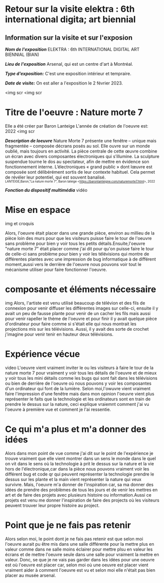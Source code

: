 # Retour sur la visite elektra : 6th international digita; art biennial
## Information sur la visite et sur l'exposion
***Nom de l'exposition*** ELEKTRA : 6th INTERNATIONAL DIGITAL ART BIENNIAL (BIAN)

***Lieu de l'exposition*** Arsenal, qui est un centre d'art à Montréal.

***Type d'exposition:*** C'est une exposition intérieur et tempraire.

***Date de visite:*** On est aller a l'exposition le 2 février 2023.

<img scr
<img scr

# Titre de l'oeuvre : Nature morte 7

Elle a été créer par Baron Lanteige
L'année de création de l'oeuvre est: 2022
<img scr 

***Description de loeuvre***
Nature Morte 7 présente une fenêtre – unique mais fragmentée – composée décrans posés au sol. Elle ouvre sur un monde oublié, mais toujours en activité. La pièce centrale de cette œuvre combine un écran avec divers composantes électroniques qui s’illumine. La sculpture suspendue tourne le dos au spectateur, afin de mettre en évidence son fonctionnement interne. L’électroniques « grand public » dont lœuvre est composée sont délibérément sortis de leur contexte habituel. Cela permet de révéler leur potentiel, qui est souvent banalisé.                     
<sub><sup>LANTEIGE,Baron,"La nature morte 7", Baron lateige <<https://baronlanteigne.com/naturemorte7.html>>, 2022<sup/><sub/>  

***Fonction du dispositif multimédia***
  vidéo
  
  # Mise en espace
  img et croquis
  
  Alors, l'oeuvre était placer dans une grande pièce, environ au millieu de la pièce loin des murs pour que les visiteurs puisse faire le tour de l'oeuvre sans problème pour bien y voir tous les petits détails.Ensuite,l'oeuvre "nature morte 7" était placer comme j'ai dit pour qu'on puisse faire le tour de celle-ci sans problème pour bien y voir les télévisions qui montre de différentes plantes avec une impression de bug informatique à de différent moment,aussi vers le derrière de l'oeuvre nous pouvons voir tout le mécanisme utiliser pour faire fonctionner l'oeuvre. 
  
  # composante et éléments nécessaire
  img
  Alors, l'artiste est venu utilisé beaucoup de télévion et des fils de connexion pour venir diffuser les différentes images sur celle-ci, ensuite il y avait un peu de fausse plante pour venir de un cacher les fils mais aussi pour venir rapeller le thème de l'oeuvre et pour finir il y avait quelque pièce d'ordinateur pour faire comme si s'était elle qui nous montrait les projections mis sur les télévisions. Aussi, il y avait des sorte de crochet j'imagine pour venir tenir en hauteur deux télévisions.
  
  # Expérience vécue
  
  video
  L'oeuvre vient vraiment inviter le ou les visiteurs à faire le tour de la nature morte 7 pour vraiment y voir tous les détails de l'oeuvre et de mieux y voir tous les mini détails comme les bugs qui sont fait dans les télévisions ou bien de derrière de l'oeuvre où nous pouvons y voir les composantes d'un ordinateur qui font de la lumière. Selon moi,l'owuvre vient vraiment faire l'impression d'une fenêtre mais dans mon opinion l'oeuvre vient plus représenter le faits que la technologie et les ordinateurs sont en train de prendre le dessus sur la nature, ceci explique vraiemnt comment j'ai vu l'oeuvre à première vue et comment je l'ai ressentie.
  
  # Ce qui m'a plus et m'a donner des idées
  
  Alors dans mon point de vue comme j'ai dit sur le point de l'expérience je trouve vraiment que elle vient montrer dans un sens le monde dans le quel on vit dans le sens où la technologie à prit le dessus sur la nature et la vie hors de l'électronique,car dans la pièce nous pouvons vraiment voir les différent bug et code qr qui peuvent représenter la technologie prendre le dessus sur les plante et la main vient représenter la nature qui veux survivre. Mais, l'oeuvre m'a donner de l'inspiration car, sa ma donner des idées de prendre des problèmes de tous les jours et de venir les mettres en art et de faire des projets avec plusieurs histoire ou information.Aussi ce projets est venu me donner l'inspiration de faire des projects où les visiteurs peuvent trouver leur propre histoire au project.
  
  # Point que je ne fais pas retenir 
  
  Alors selon moi, le point dont je ne fais pas retenir est que selon moi l'oeuvre aurait pu être mis dans une salle différente pour la mettre plus en valeur comme dans ne salle moins éclairer pour mettre plsu en valeur les écrans et de mettre l'oeuvre seule dans une salle pour vraiment la mettre en valeur. Donc, se que je ne vais pas garder dans les idées pour une oeuvre est où l'oeuvre est placer car, selon moi où une oeuvre est placer vient vraiment  aider à comment l'oeuvre est vu et selon moi elle n'était pas bien placer au musée arsenal. 
  
  
